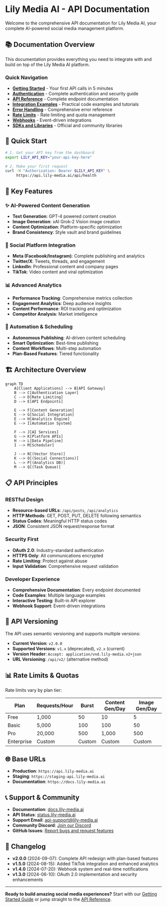 # Lily Media AI - API Documentation

Welcome to the comprehensive API documentation for Lily Media AI, your complete AI-powered social media management platform.

## 📚 Documentation Overview

This documentation provides everything you need to integrate with and build on top of the Lily Media AI platform.

### Quick Navigation

- **[Getting Started](./getting-started.md)** - Your first API calls in 5 minutes
- **[Authentication](./authentication.md)** - Complete authentication and security guide
- **[API Reference](./api-reference.md)** - Complete endpoint documentation
- **[Integration Examples](./examples/)** - Practical code examples and tutorials
- **[Error Handling](./error-handling.md)** - Comprehensive error reference
- **[Rate Limits](./rate-limits.md)** - Rate limiting and quota management
- **[Webhooks](./webhooks.md)** - Event-driven integrations
- **[SDKs and Libraries](./sdks.md)** - Official and community libraries

## 🚀 Quick Start

```bash
# 1. Get your API key from the dashboard
export LILY_API_KEY="your-api-key-here"

# 2. Make your first request
curl -H "Authorization: Bearer $LILY_API_KEY" \
     https://api.lily-media.ai/api/health
```

## 🔑 Key Features

### ✨ AI-Powered Content Generation
- **Text Generation**: GPT-4 powered content creation
- **Image Generation**: xAI Grok-2 Vision image creation
- **Content Optimization**: Platform-specific optimization
- **Brand Consistency**: Style vault and brand guidelines

### 🔗 Social Platform Integration
- **Meta (Facebook/Instagram)**: Complete publishing and analytics
- **Twitter/X**: Tweets, threads, and engagement
- **LinkedIn**: Professional content and company pages
- **TikTok**: Video content and viral optimization

### 📊 Advanced Analytics
- **Performance Tracking**: Comprehensive metrics collection
- **Engagement Analytics**: Deep audience insights
- **Content Performance**: ROI tracking and optimization
- **Competitor Analysis**: Market intelligence

### 🎯 Automation & Scheduling
- **Autonomous Publishing**: AI-driven content scheduling
- **Smart Optimization**: Best-time publishing
- **Content Workflows**: Multi-step automation
- **Plan-Based Features**: Tiered functionality

## 🏗️ Architecture Overview

```mermaid
graph TD
    A[Client Applications] --> B[API Gateway]
    B --> C[Authentication Layer]
    C --> D[Rate Limiting]
    D --> E[API Endpoints]
    
    E --> F[Content Generation]
    E --> G[Social Integration]
    E --> H[Analytics Engine]
    E --> I[Automation System]
    
    F --> J[AI Services]
    G --> K[Platform APIs]
    H --> L[Data Pipeline]
    I --> M[Scheduler]
    
    J --> N[(Vector Store)]
    K --> O[(Social Connections)]
    L --> P[(Analytics DB)]
    M --> Q[(Task Queue)]
```

## 📋 API Principles

### RESTful Design
- **Resource-based URLs**: `/api/posts`, `/api/analytics`
- **HTTP Methods**: GET, POST, PUT, DELETE following semantics
- **Status Codes**: Meaningful HTTP status codes
- **JSON**: Consistent JSON request/response format

### Security First
- **OAuth 2.0**: Industry-standard authentication
- **HTTPS Only**: All communications encrypted
- **Rate Limiting**: Protect against abuse
- **Input Validation**: Comprehensive request validation

### Developer Experience
- **Comprehensive Documentation**: Every endpoint documented
- **Code Examples**: Multiple language examples
- **Interactive Testing**: Built-in API explorer
- **Webhook Support**: Event-driven integrations

## 🔄 API Versioning

The API uses semantic versioning and supports multiple versions:

- **Current Version**: `v2.0.0`
- **Supported Versions**: `v1.x` (deprecated), `v2.x` (current)
- **Version Header**: `Accept: application/vnd.lily-media.v2+json`
- **URL Versioning**: `/api/v2/` (alternative method)

## 📊 Rate Limits & Quotas

Rate limits vary by plan tier:

| Plan | Requests/Hour | Burst | Content Gen/Day | Image Gen/Day |
|------|---------------|-------|-----------------|---------------|
| Free | 1,000 | 50 | 10 | 5 |
| Basic | 5,000 | 100 | 100 | 50 |
| Pro | 20,000 | 500 | 1,000 | 500 |
| Enterprise | Custom | Custom | Custom | Custom |

## 🌐 Base URLs

- **Production**: `https://api.lily-media.ai`
- **Staging**: `https://staging-api.lily-media.ai`
- **Documentation**: `https://docs.lily-media.ai`

## 📞 Support & Community

- **Documentation**: [docs.lily-media.ai](https://docs.lily-media.ai)
- **API Status**: [status.lily-media.ai](https://status.lily-media.ai)
- **Support Email**: api-support@lily-media.ai
- **Community Discord**: [Join our Discord](https://discord.gg/lily-media-ai)
- **GitHub Issues**: [Report bugs and request features](https://github.com/lily-media/api-issues)

## 🔄 Changelog

- **v2.0.0** (2024-09-07): Complete API redesign with plan-based features
- **v1.5.0** (2024-08-15): Added TikTok integration and enhanced analytics
- **v1.4.0** (2024-07-20): Webhook system and real-time notifications
- **v1.3.0** (2024-06-10): OAuth 2.0 implementation and security enhancements

---

**Ready to build amazing social media experiences?** Start with our [Getting Started Guide](./getting-started.md) or jump straight to the [API Reference](./api-reference.md).